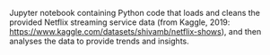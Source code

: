 Jupyter notebook containing Python code that loads and cleans the provided Netflix streaming service data (from Kaggle, 2019: https://www.kaggle.com/datasets/shivamb/netflix-shows), and then analyses the data to provide trends and insights.
